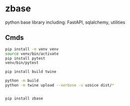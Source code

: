 # zbase
python base library including: FastAPI, sqlalchemy, utilities


## Cmds
```bash
pip install -m venv venv
source venv/bin/activate
pip install pytest
venv/bin/pytest

pip install build twine

python -m build
python -m twine upload --verbose -u uzoice dist/*


pip install zbase
```